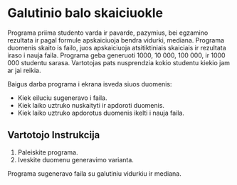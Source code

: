 # Galutinio balo skaiciuokle
Programa priima studento varda ir pavarde, pazymius, bei egzamino rezultata ir pagal formule apskaiciuoja bendra vidurki, mediana. Programa duomenis skaito is failo, juos apskaiciuoja atsitiktiniais skaiciais ir rezultata iraso i nauja faila. Programa geba generuoti 1000, 10 000, 100 000, ir 1000 000 studentu sarasa. Vartotojas pats nusprendzia kokio studentu kiekio jam ar jai reikia. 

Baigus darba programa i ekrana isveda siuos duomenis:
- Kiek eiluciu sugeneravo i faila.
- Kiek laiko uztruko nuskaityti ir apdoroti duomenis.
- Kiek laiko uztruko apdorotus duomenis ikelti i nauja faila.


## Vartotojo Instrukcija

1. Paleiskite programa.
2. Iveskite duomenu generavimo varianta.

Programa sugeneravo faila su galutiniu vidurkiu ir mediana.
